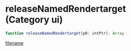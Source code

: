 # releaseNamedRendertarget (Category ui)

```js
function releaseNamedRendertarget(p0: intPtr): Array
```

[filename](releaseNamedRendertarget_m.md ':include')